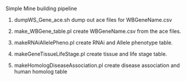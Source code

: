 Simple Mine building pipeline

1. dumpWS_Gene_ace.sh
dump out ace files for WBGeneName.csv

2. make_WBGene_table.pl
create WBGeneName.csv from the ace files.

3. makeRNAiAllelePheno.pl
create RNAi and Allele phenotype table.

4. makeGeneTissueLifeStage.pl
create tissue and life stage table. 

5. makeHomologDiseaseAssociation.pl
create disease association and human homolog table
